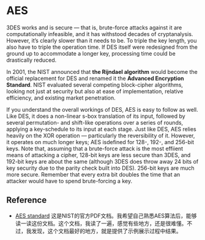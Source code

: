 # AES

3DES works and is secure — that is, brute-force attacks against it are computationally infeasible, and it has withstood decades of cryptanalysis. However, it’s clearly slower than it needs to be. To triple the key length, you also have to triple the operation time. If DES itself were redesigned from the ground up to accommodate a longer key, processing time could be drastically reduced.

In 2001, the NIST announced that **the Rijndael algorithm** would become the official replacement for DES and renamed it the **Advanced Encryption Standard**. NIST evaluated several competing block-cipher algorithms, looking not just at security but also at ease of implementation, relative efficiency, and existing market penetration.

If you understand the overall workings of DES, AES is easy to follow as well. Like DES, it does a non-linear s-box translation of its input, followed by several permutation- and shift-like operations over a series of rounds, applying a key-schedule to its input at each stage. Just like DES, AES relies heavily on the XOR operation — particularly the reversibility of it. However, it operates on much longer keys; AES isdefined for 128-, 192-, and 256-bit keys. Note that, assuming that a brute-force attack is the most effiient means of attacking a cipher, 128-bit keys are less secure than 3DES, and 192-bit keys are about the same (although 3DES does throw away 24 bits of key security due to the parity check built into DES). 256-bit keys are much more secure. Remember that every extra bit doubles the time that an attacker would have to spend brute-forcing a key.

## Reference

- [AES standard](https://csrc.nist.gov/csrc/media/publications/fips/197/final/documents/fips-197.pdf) 这是NIST的官方PDF文档。我希望自己熟悉AES算法后，能够读一读这份文档。这个文档，我读了一遍，感觉有些地方，还是很难懂。不过，我发现，这个文档最好的地方，就是提供了示例展示过程中结果。
